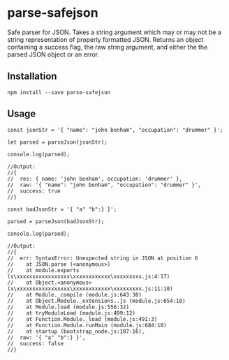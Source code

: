 # parse-safejson
Safe parser for JSON.  Takes a string argument which may or may not be a string representation of properly formatted JSON.  Returns an object containing a success flag, the raw string argument, and either the the parsed JSON object or an error.

## Installation
`npm install --save parse-safejson`

## Usage
```
const jsonStr = '{ "name": "john bonham", "occupation": "drummer" }';

let parsed = parseJson(jsonStr);

console.log(parsed);

//Output:
//{ 
//  res: { name: 'john bonham', occupation: 'drummer' },
//  raw: '{ "name": "john bonham", "occupation": "drummer" }',
//  success: true 
//}

const badJsonStr = '{ "a" "b":} }';

parsed = parseJson(badJsonStr);

console.log(parsed);

//Output:
//{ 
//  err: SyntaxError: Unexpected string in JSON at position 6
//    at JSON.parse (<anonymous>)
//    at module.exports (x\xxxxxxxxxxxxxxxxx\xxxxxxxxxxxx\xxxxxxxxx.js:4:17)
//    at Object.<anonymous> (x\xxxxxxxxxxxxxxxxx\xxxxxxxxxxxx\xxxxxxxxx.js:11:10)
//    at Module._compile (module.js:643:30)
//    at Object.Module._extensions..js (module.js:654:10)
//    at Module.load (module.js:556:32)
//    at tryModuleLoad (module.js:499:12)
//    at Function.Module._load (module.js:491:3)
//    at Function.Module.runMain (module.js:684:10)
//    at startup (bootstrap_node.js:187:16),
//  raw: '{ "a" "b":} }',
//  success: false 
//}
  
```

